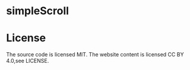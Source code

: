 # simpleScroll
# License
The source code is licensed MIT. The website content is licensed CC BY 4.0,see LICENSE.

